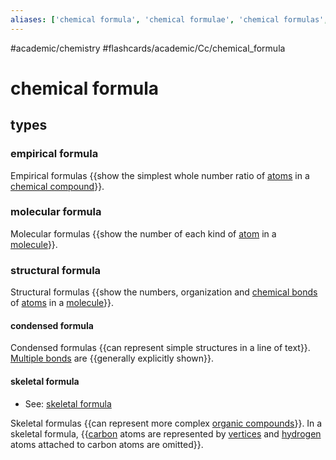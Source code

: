 ```yaml
---
aliases: ['chemical formula', 'chemical formulae', 'chemical formulas',]
---
```


#academic/chemistry #flashcards/academic/Cc/chemical_formula

# chemical formula

## types

### empirical formula

Empirical formulas {{show the simplest whole number ratio of [atoms](atom.md) in a [chemical compound](chemical%20compound.md)}}. <!--SR:!2023-03-31,4,270-->

### molecular formula

Molecular formulas {{show the number of each kind of [atom](atom.md) in a [molecule](molecule.md)}}. <!--SR:!2023-03-31,4,270-->

### structural formula

Structural formulas {{show the numbers, organization and [chemical bonds](chemical%20bond.md) of [atoms](atom.md) in a [molecule](molecule.md)}}. <!--SR:!2023-04-08,9,250-->

#### condensed formula

Condensed formulas {{can represent simple structures in a line of text}}. [Multiple bonds](bond%20order.md) are {{generally explicitly shown}}. <!--SR:!2023-04-01,2,230!2023-04-12,13,275-->

#### skeletal formula

- See: [skeletal formula](skeletal%20formula.md)

Skeletal formulas {{can represent more complex [organic compounds](organic%20compound.md)}}. In a skeletal formula, {{[carbon](carbon.md) atoms are represented by [vertices](vertx%20(geometry).md) and [hydrogen](hydrogen.md) atoms attached to carbon atoms are omitted}}. <!--SR:!2023-03-31,4,270!2023-04-09,10,255-->
